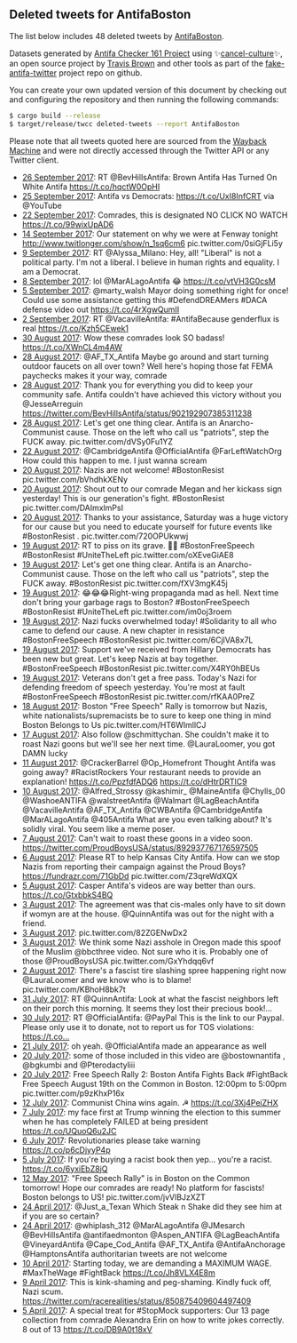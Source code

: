 ## Deleted tweets for AntifaBoston

The list below includes 48 deleted tweets by
[AntifaBoston](https://twitter.com/AntifaBoston).



Datasets generated by [Antifa Checker 161 Project](https://twitter.com/antifacheck161) using ✨[cancel-culture](https://github.com/travisbrown/cancel-culture)✨, an open source project by 
[Travis Brown](https://twitter.com/travisbrown) and other tools as part of the 
[fake-antifa-twitter](https://github.com/antifacheck161/fake-antifa-twitter) project repo on github.

You can create your own updated version of this document by checking out and configuring the
repository and then running the following commands:

```bash
$ cargo build --release
$ target/release/twcc deleted-tweets --report AntifaBoston
```

Please note that all tweets quoted here are sourced from the
[Wayback Machine](https://web.archive.org) and were not directly accessed through the Twitter API or
any Twitter client.

* [26 September 2017](https://web.archive.org/web/20170926073605/https://twitter.com/AntifaBoston/status/912581527103574016): RT @BevHillsAntifa: Brown Antifa Has Turned On White Antifa https://t.co/hqctW0OpHI <!--912581527103574016-->
* [25 September 2017](https://web.archive.org/web/20170925054844/https://twitter.com/AntifaBoston/status/912192123713261568): Antifa vs Democrats: https://t.co/UxI8InfCRT via @YouTube <!--912192123713261568-->
* [22 September 2017](https://web.archive.org/web/20170922001427/https://twitter.com/AntifaBoston/status/911020834986319872): Comrades, this is designated NO CLICK NO WATCH https://t.co/99wixUpAD6 <!--911020834986319872-->
* [14 September 2017](https://web.archive.org/web/20170916114950/https://twitter.com/antifaboston/status/908178005528334336?lang=kn): Our statement on why we were at Fenway tonight   http://www.twitlonger.com/show/n_1sq6cm6  pic.twitter.com/0siGjFLi5y <!--908178005528334336-->
* [ 9 September 2017](https://web.archive.org/web/20170909031937/https://twitter.com/AntifaBoston/status/906356391425835009): RT @Alyssa_Milano: Hey, all! "Liberal" is not a political party. I'm not a liberal. I believe in human rights and equality. I am a Democrat. <!--906356391425835009-->
* [ 8 September 2017](https://web.archive.org/web/20170908191716/https://twitter.com/AntifaBoston/status/906235004069576705): lol @MarALagoAntifa 😂 https://t.co/vtVH3G0csM <!--906235004069576705-->
* [ 5 September 2017](https://web.archive.org/web/20170905160419/https://twitter.com/AntifaBoston/status/905099283032092672): @marty_walsh Mayor doing something right for once! Could use some assistance getting this #DefendDREAMers #DACA defense video out https://t.co/4rXgwQumII <!--905099283032092672-->
* [ 2 September 2017](https://web.archive.org/web/20170902161637/https://twitter.com/AntifaBoston/status/904015214827462656): RT @VacavilleAntifa: #AntifaBecause genderflux is real https://t.co/Kzh5CEwek1 <!--904015214827462656-->
* [30 August 2017](https://web.archive.org/web/20170830054340/https://twitter.com/AntifaBoston/status/902768764126683136): Wow these comrades look SO badass! https://t.co/XWnCL4m4AW <!--902768764126683136-->
* [28 August 2017](https://web.archive.org/web/20170828164017/https://twitter.com/AntifaBoston/status/902209231427915776): @AF_TX_Antifa Maybe go around and start turning outdoor faucets on all over town? Well here's hoping those fat FEMA paychecks makes it your way, comrade <!--902209231427915776-->
* [28 August 2017](https://web.archive.org/web/20170829003301/https://twitter.com/antifaboston/status/902193831457824768): Thank you for everything you did to keep your community safe. Antifa couldn't have achieved this victory without you  @JesseArreguin  https://twitter.com/BevHillsAntifa/status/902192907385311238 <!--902193831457824768-->
* [28 August 2017](https://web.archive.org/web/20170828212411/https://twitter.com/antifaboston/status/901972890664525826): Let's get one thing clear. Antifa is an Anarcho-Communist cause. Those on the left who call us "patriots", step the FUCK away. pic.twitter.com/dVSy0Fu1YZ <!--901972890664525826-->
* [22 August 2017](https://web.archive.org/web/20170822175127/https://twitter.com/AntifaBoston/status/900052813908238336): @CambridgeAntifa @OfficialAntifa @FarLeftWatchOrg How could this happen to me. I just wanna scream <!--900052813908238336-->
* [20 August 2017](https://web.archive.org/web/20170820233743/https://twitter.com/AntifaBoston/status/899315210648944640): Nazis are not welcome!  #BostonResist  pic.twitter.com/bVhdhkXENy <!--899315210648944640-->
* [20 August 2017](https://web.archive.org/web/20170829103019/https://twitter.com/AntifaBoston/status/899204872624640000): Shout out to our comrade Megan and her kickass sign yesterday! This is our generation's fight.  #BostonResist  pic.twitter.com/DAImxlmPsI <!--899204872624640000-->
* [20 August 2017](https://web.archive.org/web/20170824025616/https://twitter.com/AntifaBoston/status/899163249127686144): Thanks to your assistance, Saturday was a huge victory for our cause but you need to educate yourself for future events like  #BostonResist . pic.twitter.com/720OPUkwwj <!--899163249127686144-->
* [19 August 2017](https://web.archive.org/web/20170820233733/https://twitter.com/AntifaBoston/status/898970475644108800): RT to piss on its grave. ✊🏿 #BostonFreeSpeech   #BostonResist   #UniteTheLeft  pic.twitter.com/oXEveGiAE8 <!--898970475644108800-->
* [19 August 2017](https://web.archive.org/web/20170820144921/https://twitter.com/antifaboston/status/898958986824777728): Let's get one thing clear. Antifa is an Anarcho-Communist cause. Those on the left who call us "patriots", step the FUCK away.  #BostonResist  pic.twitter.com/fXV3mgK45j <!--898958986824777728-->
* [19 August 2017](https://web.archive.org/web/20170820233726/https://twitter.com/AntifaBoston/status/898946122013605888): 😂😂😂Right-wing propaganda mad as hell.  Next time don't bring your garbage rags to Boston?  #BostonFreeSpeech   #BostonResist   #UniteTheLeft  pic.twitter.com/im0oj3roem <!--898946122013605888-->
* [19 August 2017](https://web.archive.org/web/20170820233731/https://twitter.com/AntifaBoston/status/898942280538652675): Nazi fucks overwhelmed today!  #Solidarity  to all who came to defend our cause.  A new chapter in resistance   #BostonFreeSpeech   #BostonResist  pic.twitter.com/6CjlVA8x7L <!--898942280538652675-->
* [19 August 2017](https://web.archive.org/web/20170820074803/https://twitter.com/antifaboston/status/898941130133438468): Support we've received from Hillary Democrats has been new but great. Let's keep Nazis at bay together.  #BostonFreeSpeech   #BostonResist  pic.twitter.com/X4RY0hBEUs <!--898941130133438468-->
* [19 August 2017](https://web.archive.org/web/20170820041230/https://twitter.com/AntifaBoston/status/898938417085644800): Veterans don't get a free pass. Today's Nazi for defending freedom of speech yesterday. You're most at fault  #BostonFreeSpeech   #BostonResist  pic.twitter.com/rfKAA0PreZ <!--898938417085644800-->
* [18 August 2017](https://web.archive.org/web/20170820043150/https://twitter.com/AntifaBoston/status/898636647935258624): Boston "Free Speech" Rally is tomorrow but Nazis, white nationalists/supremacists be to sure to keep one thing in mind  Boston Belongs to Us pic.twitter.com/HT6WImllCJ <!--898636647935258624-->
* [17 August 2017](https://web.archive.org/web/20170817063707/https://twitter.com/AntifaBoston/status/898071173006839809): Also follow @schmittychan. She couldn't make it to roast Nazi goons but we'll see her next time.   @LauraLoomer, you got DAMN lucky <!--898071173006839809-->
* [11 August 2017](https://web.archive.org/web/20170811053453/https://twitter.com/AntifaBoston/status/895881184315457536): @CrackerBarrel @Op_Homefront Thought Antifa was going away? #RacistRockers  Your restaurant needs to provide an explanation! https://t.co/PpzfdfADQ6 https://t.co/dHtrDRTlC9 <!--895881184315457536-->
* [10 August 2017](https://web.archive.org/web/20170810233704/https://twitter.com/AntifaBoston/status/895791136786313216): @Alfred_Strossy @kashimir_ @MaineAntifa @Chylls_00 @WashoeANTIFA @walstreetAntifa @Walmart @LagBeachAntifa @VacavilleAntifa @AF_TX_Antifa @CWBAntifa @CambridgeAntifa @MarALagoAntifa @405Antifa What are you even talking about? It's solidly viral. You seem like a meme poser. <!--895791136786313216-->
* [ 7 August 2017](https://web.archive.org/web/20170807161757/https://twitter.com/AntifaBoston/status/894579188199374849): Can't wait to roast these goons in a video soon. https://twitter.com/ProudBoysUSA/status/892937767176597505 <!--894579188199374849-->
* [ 6 August 2017](https://web.archive.org/web/20170806003236/https://twitter.com/AntifaBoston/status/893988594385395712): Please RT to help Kansas City Antifa.   How can we stop Nazis from reporting their campaign against the Proud Boys?  https://fundrazr.com/71GbDd  pic.twitter.com/Z3qreWdXQX <!--893988594385395712-->
* [ 5 August 2017](https://web.archive.org/web/20170805172356/https://twitter.com/AntifaBoston/status/893885295392894976): Casper Antifa's videos are way better than ours. https://t.co/GtxbbkS4BQ <!--893885295392894976-->
* [ 3 August 2017](https://web.archive.org/web/20170803231312/https://twitter.com/AntifaBoston/status/893213011846062080): The agreement was that cis-males only have to sit down if womyn are at the house.  @QuinnAntifa  was out for the night with a friend. <!--893213011846062080-->
* [ 3 August 2017](https://web.archive.org/web/20170803101414/https://twitter.com/AntifaBoston/status/893023605315039232): pic.twitter.com/82ZGENwDx2 <!--893023605315039232-->
* [ 3 August 2017](https://web.archive.org/web/20170803101113/https://twitter.com/AntifaBoston/status/893000830273638400): We think some Nazi asshole in Oregon made this spoof of the Muslim  @bbcthree  video. Not sure who it is. Probably one of those  @ProudBoysUSA  pic.twitter.com/GxYhdqq6vf <!--893000830273638400-->
* [ 2 August 2017](https://web.archive.org/web/20170803001150/https://twitter.com/AntifaBoston/status/892891686615097345): There's a fascist tire slashing spree happening right now  @LauraLoomer  and we know who is to blame! pic.twitter.com/KBhoH8bk7t <!--892891686615097345-->
* [31 July 2017](https://web.archive.org/web/20170731215053/https://twitter.com/AntifaBoston/status/892140536206954496): RT @QuinnAntifa: Look at what the fascist neighbors left on their porch this morning. It seems they lost their precious book!…  <!--892140536206954496-->
* [30 July 2017](https://web.archive.org/web/20170730230600/https://twitter.com/AntifaBoston/status/891797052094599168): RT @OfficialAntifa: @PayPal This is the link to our Paypal. Please only use it to donate, not to report us for TOS violations: https://t.co… <!--891797052094599168-->
* [21 July 2017](https://web.archive.org/web/20170722030031/https://twitter.com/AntifaBoston/status/888170750154244097): oh yeah.  @OfficialAntifa  made an appearance as well <!--888188729147392000-->
* [20 July 2017](https://web.archive.org/web/20170722030031/https://twitter.com/AntifaBoston/status/888170750154244097): some of those included in this video are  @bostownantifa ,  @bgkumbi  and  @Pterodactyliii <!--888171008427008006-->
* [20 July 2017](https://web.archive.org/web/20170722030031/https://twitter.com/AntifaBoston/status/888170750154244097): Free Speech Rally 2: Boston Antifa Fights Back   #FightBack  Free Speech August 19th on the Common in Boston.  12:00pm to 5:00pm pic.twitter.com/p9zKhxP16x <!--888170750154244097-->
* [12 July 2017](https://web.archive.org/web/20170712213109/https://twitter.com/AntifaBoston/status/885250200713015296): Communist China wins again. ☭ https://t.co/3Xj4PeiZHX <!--885250200713015296-->
* [ 7 July 2017](https://web.archive.org/web/20170707173940/https://twitter.com/AntifaBoston/status/883380006717706241): my face first at Trump winning the election to this summer when he has completely FAILED at being president https://t.co/UQuoQ6u2JC <!--883380006717706241-->
* [ 6 July 2017](https://web.archive.org/web/20170706021953/https://twitter.com/AntifaBoston/status/882786147797172225): Revolutionaries please take warning https://t.co/p6cDjyyP4p <!--882786147797172225-->
* [ 5 July 2017](https://web.archive.org/web/20170705025125/https://twitter.com/AntifaBoston/status/882431695542267904): If you're buying a racist book then yep... you're a racist. https://t.co/6yxiEbZ8jQ <!--882431695542267904-->
* [12 May 2017](https://web.archive.org/web/20170621045142/https://twitter.com/AntifaBoston/status/863168923289567233?s=09): "Free Speech Rally" is in Boston on the Common tomorrow! Hope our comrades are ready! No platform for fascists!  Boston belongs to US! pic.twitter.com/jvVlBJzXZT <!--863168923289567233-->
* [24 April 2017](https://web.archive.org/web/20170424221106/https://twitter.com/AntifaBoston/status/856631613081255936): @Just_a_Texan Which Steak n Shake did they see him at if you are so certain? <!--856631613081255936-->
* [24 April 2017](https://web.archive.org/web/20170424030113/https://twitter.com/AntifaBoston/status/856342235486363648): @whiplash_312 @MarALagoAntifa @JMesarch @BevHillsAntifa @antifaedmonton @Aspen_ANTIFA @LagBeachAntifa @VineyardAntifa @Cape_Cod_Antifa @AF_TX_Antifa @AntifaAnchorage @HamptonsAntifa authoritarian tweets are not welcome <!--856342235486363648-->
* [10 April 2017](https://web.archive.org/web/20170410194313/https://twitter.com/AntifaBoston/status/851520962709278720): Starting today, we are demanding a MAXIMUM WAGE.  #MaxTheWage #FightBack https://t.co/Jh8VLX4E8m <!--851520962709278720-->
* [ 9 April 2017](https://web.archive.org/web/20170409014919/https://twitter.com/AntifaBoston/status/850878979145777152): This is kink-shaming and peg-shaming. Kindly fuck off, Nazi scum. https://twitter.com/racerealities/status/850875409604497409 <!--850878979145777152-->
* [ 5 April 2017](https://web.archive.org/web/20170405212322/https://twitter.com/AntifaBoston/status/849734226966585344): A special treat for #StopMock supporters: Our 13 page collection from comrade Alexandra Erin on how to write jokes correctly.   8 out of 13 https://t.co/DB9A0t18xV <!--849734226966585344-->

